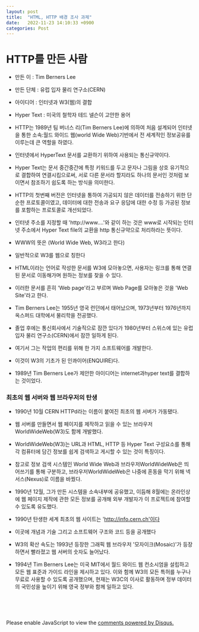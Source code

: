 ```yaml
---
layout: post
title:  "HTML, HTTP 배경 조사 과제"
date:   2022-11-23 14:10:33 +0900
categories: Post
---
```


# HTTP를 만든 사람

* 만든 이 : Tim Berners Lee
* 만든 단체 : 유럽 입자 물리 연구소(CERN)
* 아이디어 : 인터넷과 W3(웹)의 결합
* Hyper Text : 미국의 철학자 테드 넬슨이 고안한 용어

* HTTP는 1989년 팀 버너스 리(Tim Berners Lee)에 의하여 처음 설계되어 인터넷을 통한 소속:월드 와이드 웹(world Wide Web)기반에서 전 세계적인 정보공유를 이루는데 큰 역할을 하였다.

* 인터넷에서 HyperText 문서를 교환하기 위하여 사용되는 통신규약이다.

* Hyper Text는 문서 중간중간에 특정 키워드를 두고 문자나 그림을 상호 유기적으로 결합하여 연결시킴으로써, 서로 다른 문서라 할지라도 하나의 문서인 것처럼 보이면서 참조하기 쉽도록 하는 방식을 의미한다.

* HTTP의 첫번째 버전은 인터넷을 통하여 가공되지 않은 데이터를 전송하기 위한 단순한 프로토콜이였고, 데이터에 대한 전송과 요구 응답에 대한 수정 등 가공된 정보를 포함하는 프로토콜로 개선되었다.

* 인터넷 주소를 지정할 때 'http://www....'와 같이 하는 것은 www로 시작되는 인터넷 주소에서 Hyper Text file의 교환을 http 통신규약으로 처리하라는 뜻이다.

* WWW의 뜻은 (World Wide Web, W3라고 한다)
* 일반적으로 W3를 웹으로 칭한다
* HTML이라는 언어로 작성한 문서를 W3에 모아놓으면, 사용자는 링크를 통해 연결된 문서로 이동해가며 원하는 정보를 찾을 수 있다.

* 이러한 문서를 흔히 'Web page'라고 부르며 Web Page를 모아놓은 것을 'Web Site'라고 한다.

* Tim Berners Lee는 1955년 영국 런던에서 태어났으며, 1973년부터 1976년까지 옥스퍼드 대학에서 물리학을 전공했다.
* 졸업 후에는 통신회사에서 기술직으로 잠깐 있다가 1980년부터 스위스에 있는 유럽 입자 물리 연구소(CERN)에서 잠깐 일하게 된다.
* 여기서 그는 작업의 편리를 위해 한 가지 소프트웨어를 개발한다.
* 이것이 W3의 기초가 된 인콰이어(ENQUIRE)다.

* 1989년 Tim Berners Lee가 제안한 아이디어는 internet과hyper text를 결합하는 것이었다.

### 최초의 웹 서버와 웹 브라우저의 탄생

* 1990년 10월 CERN HTTPd라는 이름이 붙여진 최초의 웹 서버가 가동됐다.
* 웹 서버를 만들면서 웹 페이지를 제작하고 읽을 수 있는 브라우저 WorldWideWeb(W3)도 함께 개발했다.
* WorldWideWeb(W3)는 URL과 HTML, HTTP 등 Hyper Text 구성요소를 통해 각 컴퓨터에 담긴 정보를 쉽게 검색하고 게시할 수 있는 것이 특징이다.
* 참고로 정보 검색 시스템인 World Wide Web과 브라우저WorldWideWeb은 띄어쓰기를 통해 구분하고, 브라우저WorldWideWeb은 나중에 혼동을 막기 위해 넥서스(Nexus)로 이름을 바꿨다.

* 1990년 12월, 그가 만든 시스템을 소속내부에 공유했고, 이듬해 8월에는 온라인상에 웹 페이지 제작에 관한 모든 정보를 공개해 외부 개발자가 이 프로젝트에 참여할 수 있도록 유도했다.

* 1990년 탄생한 세계 최초의 웹 사이트는 'http://info.cern.ch'이다

* 이곳에 개념과 기술 그리고 소프트웨어 구조와 코드 등을 공개했다

* W3의 확산 속도는 1993년 등장한 그래픽 웹 브라우저 '모자이크(Mosaic)'가 등장하면서 빨라졌고 웹 서버의 숫자도 늘어났다.

* 1994년 Tim Berners Lee는 미국 MIT에서 월드 와이드 웹 컨소시엄을 설립하고 모든 웹 표준과 가이드 라인을 제시하고 있다. 이와 함께 W3의 모든 특허를 누구나 무료로 사용할 수 있도록 공개했으며, 현재는 W3C의 이사로 활동하며 정부 데이터의 국민성을 높이기 위해 영국 정부와 함께 일하고 있다.


<br><br><br>

<div id="disqus_thread"></div>
<script>
    /**
    *  RECOMMENDED CONFIGURATION VARIABLES: EDIT AND UNCOMMENT THE SECTION BELOW TO INSERT DYNAMIC VALUES FROM YOUR PLATFORM OR CMS.
    *  LEARN WHY DEFINING THESE VARIABLES IS IMPORTANT: https://disqus.com/admin/universalcode/#configuration-variables    */
    /*
    var disqus_config = function () {
    this.page.url = PAGE_URL;  // Replace PAGE_URL with your page's canonical URL variable
    this.page.identifier = PAGE_IDENTIFIER; // Replace PAGE_IDENTIFIER with your page's unique identifier variable
    };
    */
    (function() { // DON'T EDIT BELOW THIS LINE
    var d = document, s = d.createElement('script');
    s.src = 'https://melonweb.disqus.com/embed.js';
    s.setAttribute('data-timestamp', +new Date());
    (d.head || d.body).appendChild(s);
    })();
</script>
<noscript>Please enable JavaScript to view the <a href="https://disqus.com/?ref_noscript">comments powered by Disqus.</a></noscript>